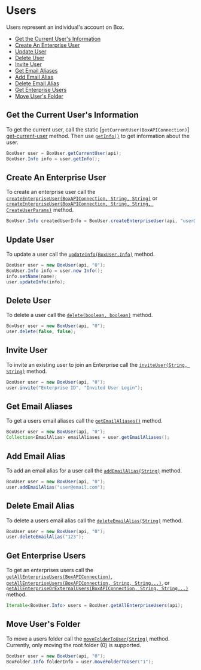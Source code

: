 Users
=====

Users represent an individual's account on Box.

* [Get the Current User's Information](#get-the-current-users-information)
* [Create An Enterprise User](#create-an-enterprise-user)
* [Update User](#update-user)
* [Delete User](#delete-user)
* [Invite User](#invite-user)
* [Get Email Aliases](#get-email-aliases)
* [Add Email Alias](#add-email-alias)
* [Delete Email Alias](#delete-email-alias)
* [Get Enterprise Users](#get-enterprise-users)
* [Move User's Folder](#move-users-folder)

Get the Current User's Information
----------------------------------

To get the current user, call the static [`getCurrentUser(BoxAPIConnection)`]
[get-current-user] method. Then use [`getInfo()`][get-info] to get information
about the user.

```java
BoxUser user = BoxUser.getCurrentUser(api);
BoxUser.Info info = user.getInfo();
```

[get-current-user]: http://opensource.box.com/box-java-sdk/javadoc/com/box/sdk/BoxUser.html#getCurrentUser(com.box.sdk.BoxAPIConnection)
[get-info]: http://opensource.box.com/box-java-sdk/javadoc/com/box/sdk/BoxUser.html#getInfo()

Create An Enterprise User
-------------------------

To create an enterprise user call the [`createEnterpriseUser(BoxAPIConnection, String, String)`][create-enterprise-user] or [`createEnterpriseUser(BoxAPIConnection, String, String, CreateUserParams)`][create-enterprise-user-2] method.

```java
BoxUser.Info createdUserInfo = BoxUser.createEnterpriseUser(api, "user@email.com", "A User");
```

[create-enterprise-user]: http://opensource.box.com/box-java-sdk/javadoc/com/box/sdk/BoxUser.html#createEnterpriseUser(com.box.sdk.BoxAPIConnection,%20java.lang.String,%20java.lang.String)
[create-enterprise-user-2]: http://opensource.box.com/box-java-sdk/javadoc/com/box/sdk/BoxUser.html#createEnterpriseUser(com.box.sdk.BoxAPIConnection,%20java.lang.String,%20java.lang.String,%20com.box.sdk.CreateUserParams)

Update User
-----------

To update a user call the [`updateInfo(BoxUser.Info)`][update-info] method.

```java
BoxUser user = new BoxUser(api, "0");
BoxUser.Info info = user.new Info();
info.setName(name);
user.updateInfo(info);
```

[update-info]: http://opensource.box.com/box-java-sdk/javadoc/com/box/sdk/BoxUser.html#updateInfo(com.box.sdk.BoxUser.Info)

Delete User
-----------

To delete a user call the [`delete(boolean, boolean)`][delete] method.

```java
BoxUser user = new BoxUser(api, "0");
user.delete(false, false);
```

[delete]: http://opensource.box.com/box-java-sdk/javadoc/com/box/sdk/BoxUser.html#delete(boolean,%20boolean)

Invite User
-----------

To invite an existing user to join an Enterprise call the [`inviteUser(String, String)`][invite] method.

```java
BoxUser user = new BoxUser(api, "0");
user.invite("Enterprise ID", "Invited User Login");
```

[invite]:  http://opensource.box.com/box-java-sdk/javadoc/com/box/sdk/BoxUser.html#inviteUser(java.lang.String,%java.lang.String)

Get Email Aliases
-----------------

To get a users email aliases call the [`getEmailAliases()`][get-email-aliases] method.

```java
BoxUser user = new BoxUser(api, "0");
Collection<EmailAlias> emailAliases = user.getEmailAliases();
```

[get-email-aliases]: http://opensource.box.com/box-java-sdk/javadoc/com/box/sdk/BoxUser.html#getEmailAliases()

Add Email Alias
---------------

To add an email alias for a user call the [`addEmailAlias(String)`][add-email-alias] method.

```java
BoxUser user = new BoxUser(api, "0");
user.addEmailAlias("user@email.com");
```

[add-email-alias]: http://opensource.box.com/box-java-sdk/javadoc/com/box/sdk/BoxUser.html#addEmailAlias(java.lang.String)

Delete Email Alias
------------------

To delete a users email alias call the [`deleteEmailAlias(String)`][delete-email-alias] method.

```java
BoxUser user = new BoxUser(api, "0");
user.deleteEmailAlias("123");
```

[delete-email-alias]: http://opensource.box.com/box-java-sdk/javadoc/com/box/sdk/BoxUser.html#deleteEmailAlias(java.lang.String)

Get Enterprise Users
--------------------

To get an enterprises users call the [`getAllEnterpriseUsers(BoxAPIConnection)`][get-all-enterprise-users], [`getAllEnterpriseUsers(BoxAPIConnection, String, String...)`][get-all-enterprise-users-2], or [`getAllEnterpriseOrExternalUsers(BoxAPIConnection, String, String...)`][get-all-enterprise-users-3] method.

```java
Iterable<BoxUser.Info> users = BoxUser.getAllEnterpriseUsers(api);
```

[get-all-enterprise-users]: http://opensource.box.com/box-java-sdk/javadoc/com/box/sdk/BoxUser.html#getAllEnterpriseUsers(com.box.sdk.BoxAPIConnection)
[get-all-enterprise-users-2]: http://opensource.box.com/box-java-sdk/javadoc/com/box/sdk/BoxUser.html#getAllEnterpriseUsers(com.box.sdk.BoxAPIConnection,%20java.lang.String,%20java.lang.String...)
[get-all-enterprise-users-3]: http://opensource.box.com/box-java-sdk/javadoc/com/box/sdk/BoxUser.html#getAllEnterpriseOrExternalUsers(com.box.sdk.BoxAPIConnection,%20java.lang.String,%20java.lang.String...)

Move User's Folder
------------------

To move a users folder call the [`moveFolderToUser(String)`][move-folder-to-user] method. Currently, only moving the root folder (0) is supported.

```java
BoxUser user = new BoxUser(api, "0");
BoxFolder.Info folderInfo = user.moveFolderToUser("1");
```

[move-folder-to-user]: http://opensource.box.com/box-java-sdk/javadoc/com/box/sdk/BoxUser.html#moveFolderToUser(java.lang.String)